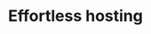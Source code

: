 ---
title: 'Effortless hosting'
description: 'Looking for a way to deploy your integration solution with ease? Give WSO2 Choreo a try! It effortlessly handles trivial hosting, any integrations, and even integrations as APIs. Simply write your code, connect your repository to WSO2 Choreo, and let it handle the rest.'
image: 'images/choreo-ipaas-image-v2.png'
---